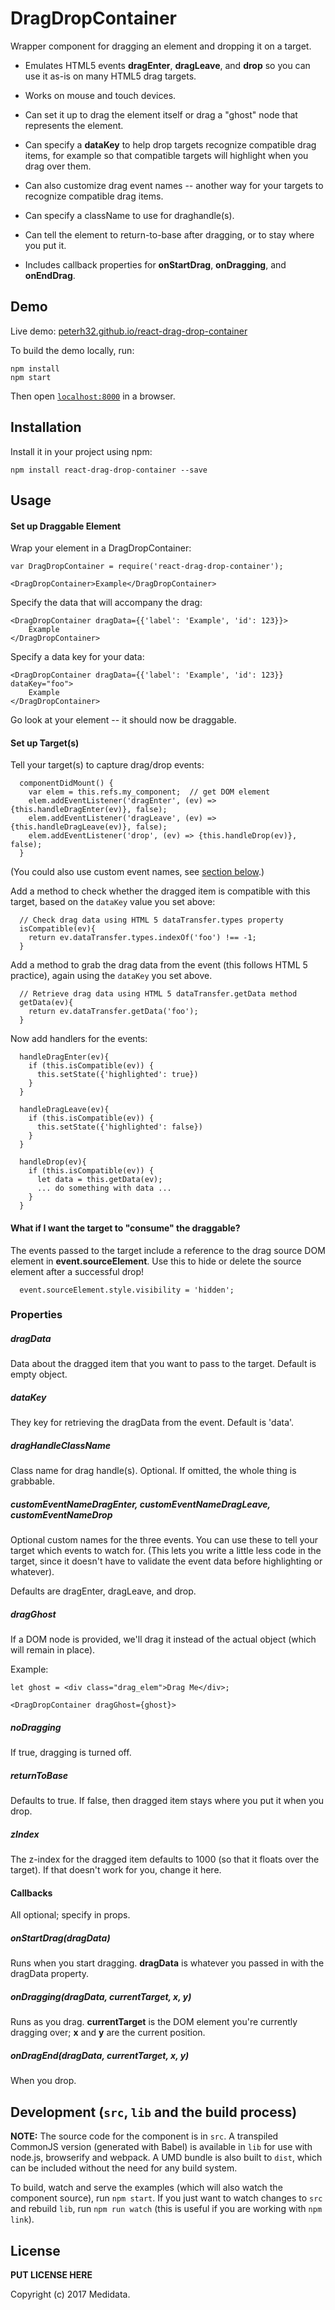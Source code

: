 # DragDropContainer

Wrapper component for dragging an element and dropping it on a target. 

* Emulates HTML5 events __dragEnter__, __dragLeave__, and __drop__ so you can use it 
as-is on many HTML5 drag targets.

* Works on mouse and touch devices.

* Can set it up to drag the element itself or drag a "ghost" node that 
represents the element.

* Can specify a __dataKey__ to help drop targets recognize compatible drag items, for 
example so that compatible targets will highlight when you drag over them.

* Can also customize drag event names -- another way for your targets to 
recognize compatible drag items.

* Can specify a className to use for draghandle(s).

* Can tell the element to return-to-base after dragging, or to stay where you put it.

* Includes callback properties for __onStartDrag__, __onDragging__, and __onEndDrag__.


## Demo 

Live demo: [peterh32.github.io/react-drag-drop-container](http://peterh32.github.io/react-drag-drop-container/)

To build the demo locally, run:

```
npm install
npm start
```

Then open [`localhost:8000`](http://localhost:8000) in a browser.


## Installation
Install it in your project using npm:

```
npm install react-drag-drop-container --save
```


## Usage

#### Set up Draggable Element

Wrap your element in a DragDropContainer:

```
var DragDropContainer = require('react-drag-drop-container');

<DragDropContainer>Example</DragDropContainer>
```
Specify the data that will accompany the drag:
```
<DragDropContainer dragData={{'label': 'Example', 'id': 123}}>
	Example
</DragDropContainer>
```

Specify a data key for your data:
```
<DragDropContainer dragData={{'label': 'Example', 'id': 123}} dataKey="foo">
	Example
</DragDropContainer>
```

Go look at your element -- it should now be draggable.

#### Set up Target(s)

Tell your target(s) to capture drag/drop events:
```
  componentDidMount() {
    var elem = this.refs.my_component;  // get DOM element
    elem.addEventListener('dragEnter', (ev) => {this.handleDragEnter(ev)}, false);
    elem.addEventListener('dragLeave', (ev) => {this.handleDragLeave(ev)}, false);
    elem.addEventListener('drop', (ev) => {this.handleDrop(ev)}, false);
  }
```
(You could also use custom event names, see [section below](#dragentereventname-dragleaveeventname-dropeventname).)

Add a method to check whether the dragged item is compatible with this target,
based on the ```dataKey``` value you set above:
```
  // Check drag data using HTML 5 dataTransfer.types property
  isCompatible(ev){
    return ev.dataTransfer.types.indexOf('foo') !== -1;
  }
```

Add a method to grab the drag data from the event (this follows HTML 5 practice),
again using the ```dataKey``` you set above.
```
  // Retrieve drag data using HTML 5 dataTransfer.getData method
  getData(ev){
    return ev.dataTransfer.getData('foo');
  }
```

Now add handlers for the events:
```
  handleDragEnter(ev){
    if (this.isCompatible(ev)) {
 	  this.setState({'highlighted': true})
	}
  }

  handleDragLeave(ev){
    if (this.isCompatible(ev)) {
 	  this.setState({'highlighted': false})
	}
  }
  
  handleDrop(ev){
    if (this.isCompatible(ev)) {
      let data = this.getData(ev);
      ... do something with data ...
    }
  }
```

#### What if I want the target to "consume" the draggable?
The events passed to the target include a reference to the drag source DOM element
in __event.sourceElement__. Use this to hide or delete the source element after a successful
drop!
```
  event.sourceElement.style.visibility = 'hidden';
```


### Properties

##### dragData
Data about the dragged item that you want to pass to the target. Default is empty object.

##### dataKey
They key for retrieving the dragData from the event. Default is 'data'.

##### dragHandleClassName
Class name for drag handle(s). Optional. If omitted, the whole thing is grabbable.

##### customEventNameDragEnter, customEventNameDragLeave, customEventNameDrop
Optional custom names for the three events. You can use these
to tell your target which events to watch for. (This lets you write a little
less code in the target, since it doesn't have to validate the 
event data before highlighting or whatever). 

Defaults are dragEnter, dragLeave, and drop.


##### dragGhost
If a DOM node is provided, we'll drag it instead of the actual object (which
will remain in place). 

Example:
```
let ghost = <div class="drag_elem">Drag Me</div>;

<DragDropContainer dragGhost={ghost}>
```
##### noDragging
If true, dragging is turned off.

##### returnToBase
Defaults to true. If false, then dragged item stays where you put it when you drop.


##### zIndex
The z-index for the dragged item defaults to 1000 (so that it floats over the target). 
If that doesn't work for you, change it here.


#### Callbacks 

All optional; specify in props.
##### onStartDrag(dragData)
Runs when you start dragging. __dragData__ is whatever you passed in with
the dragData property.

##### onDragging(dragData, currentTarget, x, y)
Runs as you drag.  __currentTarget__ is the DOM element you're currently dragging
over; __x__ and __y__ are the current position.

##### onDragEnd(dragData, currentTarget, x, y)
When you drop.



## Development (`src`, `lib` and the build process)

**NOTE:** The source code for the component is in `src`. A transpiled CommonJS version (generated with Babel) is available in `lib` for use with node.js, browserify and webpack. A UMD bundle is also built to `dist`, which can be included without the need for any build system.

To build, watch and serve the examples (which will also watch the component source), run `npm start`. If you just want to watch changes to `src` and rebuild `lib`, run `npm run watch` (this is useful if you are working with `npm link`).

## License

__PUT LICENSE HERE__

Copyright (c) 2017 Medidata.

